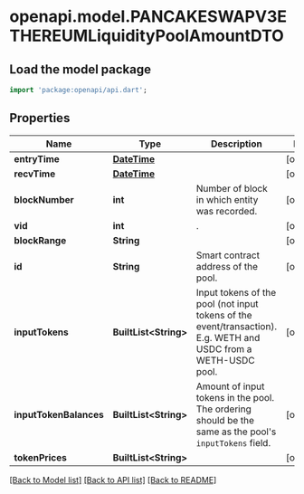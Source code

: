 # openapi.model.PANCAKESWAPV3ETHEREUMLiquidityPoolAmountDTO

## Load the model package
```dart
import 'package:openapi/api.dart';
```

## Properties
Name | Type | Description | Notes
------------ | ------------- | ------------- | -------------
**entryTime** | [**DateTime**](DateTime.md) |  | [optional] 
**recvTime** | [**DateTime**](DateTime.md) |  | [optional] 
**blockNumber** | **int** | Number of block in which entity was recorded. | [optional] 
**vid** | **int** | . | [optional] 
**blockRange** | **String** |  | [optional] 
**id** | **String** | Smart contract address of the pool. | [optional] 
**inputTokens** | **BuiltList&lt;String&gt;** | Input tokens of the pool (not input tokens of the event/transaction). E.g. WETH and USDC from a WETH-USDC pool. | [optional] 
**inputTokenBalances** | **BuiltList&lt;String&gt;** | Amount of input tokens in the pool. The ordering should be the same as the pool's `inputTokens` field. | [optional] 
**tokenPrices** | **BuiltList&lt;String&gt;** |  | [optional] 

[[Back to Model list]](../README.md#documentation-for-models) [[Back to API list]](../README.md#documentation-for-api-endpoints) [[Back to README]](../README.md)


